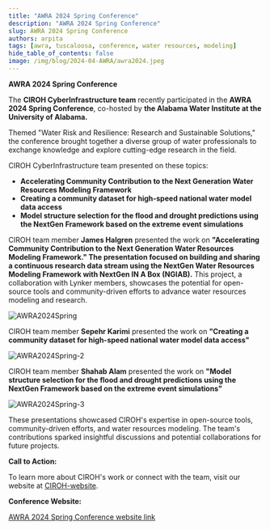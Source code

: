 ```yaml
---
title: "AWRA 2024 Spring Conference"
description: "AWRA 2024 Spring Conference"
slug: AWRA 2024 Spring Conference
authors: arpita
tags: [awra, tuscaloosa, conference, water resources, modeling]
hide_table_of_contents: false
image: /img/blog/2024-04-AWRA/awra2024.jpeg
---
```


**AWRA 2024 Spring Conference**

The **CIROH CyberInfrastructure team** recently participated in the **AWRA 2024 Spring Conference**, co-hosted by **the Alabama Water Institute at the University of Alabama.**

Themed "Water Risk and Resilience: Research and Sustainable Solutions," the conference brought together a diverse group of water professionals to exchange knowledge and explore cutting-edge research in the field.
<!-- truncate -->
CIROH CyberInfrastructure team presented on these topics:
* **Accelerating Community Contribution to the Next Generation Water Resources Modeling Framework**
* **Creating a community dataset for high-speed national water model data access**
* **Model structure selection for the flood and drought predictions using the NextGen Framework based on the extreme event simulations**

CIROH team member **James Halgren** presented the work on **"Accelerating Community Contribution to the Next Generation Water Resources Modeling Framework." The presentation focused on building and sharing a continuous research data stream using the NextGen Water Resources Modeling Framework with NextGen IN A Box (NGIAB).** This project, a collaboration with Lynker members, showcases the potential for open-source tools and community-driven efforts to advance water resources modeling and research.

<div className="hero-image" style={{ textAlign: 'center' }}>
        <img src="/img/blog/2024-04-AWRA/awra2024.jpeg" alt="AWRA2024Spring" style={{ width: '80%' }} />
</div>

CIROH team member **Sepehr Karimi** presented the work on **"Creating a community dataset for high-speed national water model data access"**

<div className="hero-image" style={{ textAlign: 'center' }}>
        <img src="/img/blog/2024-04-AWRA/AWRA2024-2.png" alt="AWRA2024Spring-2" style={{ width: '80%' }} />
</div>

CIROH team member **Shahab Alam** presented the work on **"Model structure selection for the flood and drought predictions using the NextGen Framework based on the extreme event simulations"**

<div className="hero-image" style={{ textAlign: 'center' }}>
        <img src="/img/blog/2024-04-AWRA/AWRA2024-3.png" alt="AWRA2024Spring-3" style={{ width: '80%' }} />
</div>

These presentations showcased CIROH's expertise in open-source tools, community-driven efforts, and water resources modeling. The team's contributions sparked insightful discussions and potential collaborations for future projects.

**Call to Action:**

To learn more about CIROH's work or connect with the team, visit our website at [CIROH-website](https://ciroh.ua.edu/).

**Conference Website:**

[AWRA 2024 Spring Conference website link](https://www.awra.org/Members/Events_and_Education/Events/2024-Spring-Conference/2024_Spring_Conference.aspx)

